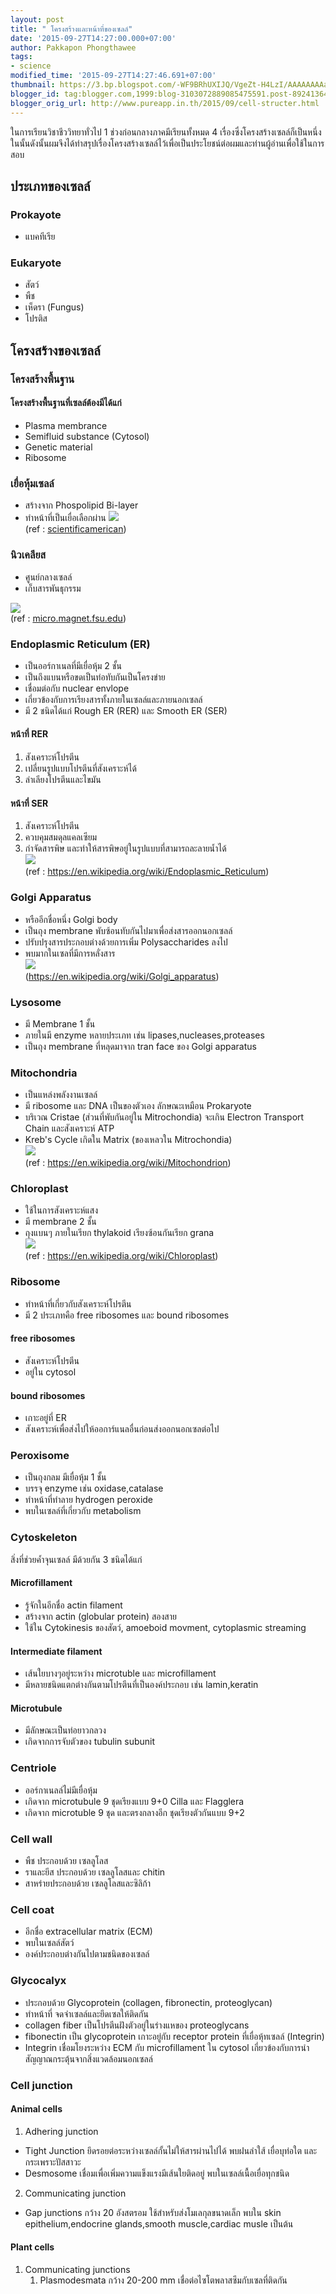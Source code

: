 ```yaml
---
layout: post
title: " โครงสร้างและหน้าที่ของเซลล์"
date: '2015-09-27T14:27:00.000+07:00'
author: Pakkapon Phongthawee
tags:
- science
modified_time: '2015-09-27T14:27:46.691+07:00'
thumbnail: https://3.bp.blogspot.com/-WF9BRhUXIJQ/VgeZt-H4LzI/AAAAAAAAa-Y/scO_HHW5wnw/s1600/cell.png
blogger_id: tag:blogger.com,1999:blog-3103072889085475591.post-8924136427971728208
blogger_orig_url: http://www.pureapp.in.th/2015/09/cell-structer.html
---
```


ในการเรียนวิชาชีววิทยาทั่วไป 1 ช่วงก่อนกลางภาคมีเรียนทั้งหมด 4 เรื่องซึ่งโครงสร้างเซลล์ก็เป็นหนึ่งในนั้นดังนั้นผมจึงได้ทำสรุปเรื่องโครงสร้างเซลล์ไว้เพื่อเป็นประโยชน์ต่อผมและท่านผู้อ่านเพื่อใช้ในการสอบ

## ประเภทของเซลล์

### Prokayote
- แบคทีเรีย

### Eukaryote
- สัตว์
- พืช
- เห็ดรา (Fungus)
- โปรติส

## โครงสร้างของเซลล์

### โครงสร้างพื้นฐาน

#### โครงสร้างพื้นฐานที่เซลล์ต้องมีได้แก่
- Plasma membrance
- Semifluid substance (Cytosol)
- Genetic material
- Ribosome

### เยื่อหุ้มเซลล์
- สร้างจาก Phospolipid Bi-layer
- ทำหน้าที่เป็นเยื่อเลือกผ่าน
![](https://4.bp.blogspot.com/-1a0XcTy8DYI/VgdnIhEjw9I/AAAAAAAAa9I/vsBNtMmZ1jE/s1600/CellMembraneDrawing.jpg)  
(ref : [scientificamerican](https://blogs.scientificamerican.com/lab-rat/files/2013/01/CellMembraneDrawing.jpg))

### นิวเคลียส
- ศูนย์กลางเซลล์
- เก็บสารพันธุกรรม    

![](https://1.bp.blogspot.com/-InGf7gPVcy4/VgdnocdwU1I/AAAAAAAAa9Q/pz2pAd8karg/s320/nucleusfigure1.jpg)    
(ref : [micro.magnet.fsu.edu](https://micro.magnet.fsu.edu/cells/nucleus/nucleus.html))

### Endoplasmic Reticulum (ER)
- เป็นออร์กาเนลที่มีเยื่อหุ้ม  2 ชั้น
- เป็นถึงแบนหรือขดเป็นท่อทับกันเป็นโครงข่าย
- เชื่อมต่อกับ nuclear envlope
- เกี่ยวข้องกับการเรียงสารทั้งภายในเซลล์และภายนอกเซลล์
- มี 2 ชนิดได้แก่ Rough ER (RER) และ Smooth ER (SER)

#### หน้าที่ RER
1. สังเคราะห์โปรตีน
2. เปลี่ยนรูปแบบโปรตีนที่สังเคราะห์ได้
3. ลำเลียงโปรตีนและไขมัน

#### หน้าที่ SER
1. สังเคราะห์โปรตีน
2. ควบคุมสมดุลแคลเซียม
3. กำจัดสารพิษ และทำให้สารพิษอยู่ในรูปแบบที่สามารถละลายน้ำได้   
![](https://4.bp.blogspot.com/-s2XWLclwkYI/VgdqTQs1WwI/AAAAAAAAa9s/Y3lGtR6UOAk/s320/615px-Blausen_0350_EndoplasmicReticulum.png)    
(ref : https://en.wikipedia.org/wiki/Endoplasmic_Reticulum)

### Golgi Apparatus
- หรืออีกชื่อหนึ่ง Golgi body
- เป็นถุง membrane พับซ้อนทับกันไปมาเพื่อส่งสารออกนอกเซลล์
- ปรับปรุงสารประกอบต่างด้วยการเพิ่ม Polysaccharides ลงไป
- พบมากในเซลที่มีการหลั่งสาร    
![](https://2.bp.blogspot.com/-vN2wwC7tqsk/Vgdot7Kf0GI/AAAAAAAAa9c/yi8l0sMZc3g/s320/Golgi_apparatus_%2528borderless_version%2529-en.svg.png)        
(https://en.wikipedia.org/wiki/Golgi_apparatus)

### Lysosome
- มี Membrane 1 ชั้น
- ภายในมี enzyme หลายประเภท เช่น lipases,nucleases,proteases
- เป็นถุง membrane ที่หลุดมาจาก tran face ของ Golgi apparatus

### Mitochondria
- เป็นแหล่งพลังงานเซลล์
- มี ribosome และ DNA เป็นของตัวเอง ลักษณะเหมือน Prokaryote
- บริเวณ Cristae (ส่วนที่พับกันอยู่ใน Mitrochondia) จะเกิน Electron Transport Chain และสังเคราะห์ ATP
- Kreb's Cycle เกิดใน Matrix (ของเหลวใน Mitrochondia)    
![](https://2.bp.blogspot.com/-OyCcuL1dN88/VgdtJxGAn1I/AAAAAAAAa94/TcqJYlWV3b8/s1600/588px-Mitochondrion_mini.svg.png)     
(ref : https://en.wikipedia.org/wiki/Mitochondrion)

### Chloroplast
- ใช้ในการสังเคราะห์แสง
- มี membrane  2 ชั้น
- ถุงแบนๆ ภายในเรียก thylakoid เรียงซ้อนกันเรียก grana    
![](https://3.bp.blogspot.com/-oAcqOkAb4jg/VgduhzdrasI/AAAAAAAAa-I/0E4Jh4PqZ0s/s1600/505px-Chloroplast_II.svg.png)    
(ref : https://en.wikipedia.org/wiki/Chloroplast)

### Ribosome
- ทำหน้าที่เกี่ยวกับสังเคราะห์โปรตีน
- มี 2 ประเภทคือ free  ribosomes และ bound ribosomes

#### free ribosomes
- สังเคราะห์โปรตีน
- อยู่ใน cytosol

#### bound ribosomes
- เกาะอยู่ที่ ER
- สังเคราะห์เพื่อส่งไปให้ออการ์แนลอื่นก่อนส่งออกนอกเซลต่อไป

### Peroxisome
- เป็นถุงกลม มีเยื่อหุ้ม  1 ชั้น
- บรรจุ enzyme เช่น oxidase,catalase
- ทำหน้าที่ทำลาย hydrogen peroxide
- พบในเซลล์ที่เกี่ยวกับ metabolism

### Cytoskeleton
สิ่งที่ช่วยค้ำจุนเซลล์ มีด้วยกัน 3 ชนิดได้แก่

#### Microfillament
- รู้จักในอีกชื่อ actin filament
- สร้างจาก actin (globular protein) สองสาย
- ใช้ใน Cytokinesis ของสัตว์, amoeboid movment, cytoplasmic streaming

#### Intermediate filament
- เส้นใยบางๆอยู่ระหว่าง microtuble และ microfillament
- มีหลายชนิดแตกต่างกันตามโปรตีนที่เป็นองค์ประกอบ เช่น lamin,keratin

#### Microtubule
- มีลักษณะเป็นท่อยาวกลวง
- เกิดจากการจับตัวของ tubulin subunit

### Centriole
- ออร์กาเนลล์ไม่มีเยื่อหุ้ม
- เกิดจาก microtubule 9 ชุดเรียงแบบ 9+0
Cilla และ Flagglera
- เกิดจาก microtuble 9 ชุด และตรงกลางอีก ชุดเรียงตัวกันแบบ 9+2

### Cell wall
- พืช ประกอบด้วย เซลลูโลส
- ราและยีส ประกอบด้วย เซลลูโลสและ chitin
- สาหร่ายประกอบด้วย เซลลูโลสและซิลิก้า

### Cell coat
- อีกชื่อ extracellular matrix (ECM)
- พบในเซลล์สัตว์
- องค์ประกอบต่างกันไปตามชนิดของเซลล์

### Glycocalyx
- ประกอบด้วย Glycoprotein (collagen, fibronectin, proteoglycan)
- ทำหน้าที่ จดจำเซลล์และยึดเซลให้ติดกัน
- collagen fiber เป็นโปรตีนฝังตัวอยู่ในร่างแหของ proteoglycans
- fibonectin เป็น glycoprotein เกาะอยู่กับ receptor protein ที่เยื่อหุ้ทเซลล์ (Integrin)
- Integrin เชื่อมโยงระหว่าง ECM กับ microfillament ใน cytosol เกี่ยวข้องกับการนำสัญญาณกระตุ้นจากสิ่งแวดล้อมนอกเซลล์

### Cell junction

#### Animal cells
1. Adhering junction  
  - Tight Junction ยึดรอยต่อระหว่างเซลล์กั้นไม่ให้สารผ่านไปได้ พบฝนลำใส้ เยื่อบุท่อใต และกระเพราะปัสสาวะ
  - Desmosome เชื่อมเพื่อเพิ่มความแข็งแรงมีเส้นใยติดอยู่ พบในเซลล์เนื้อเยื่อทุกชนิด
2. Communicating junction
  - Gap junctions กว้าง 20 อังสตรอม ใช้สำหรับส่งโมเลกุลขนาดเล็ก พบใน skin epithelium,endocrine glands,smooth muscle,cardiac musle เป็นต้น

#### Plant cells
1. Communicating junctions
    1. Plasmodesmata กว้าง 20-200 mm เชื่อต่อไซโตพลาสซึมกับเซลที่ติดกัน
